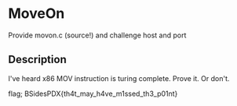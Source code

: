 # MoveOn

Provide movon.c (source!) and challenge host and port

## Description

I\'ve heard x86 MOV instruction is turing complete. Prove it. Or don\'t.

flag; BSidesPDX{th4t_may_h4ve_m1ssed_th3_p01nt}
